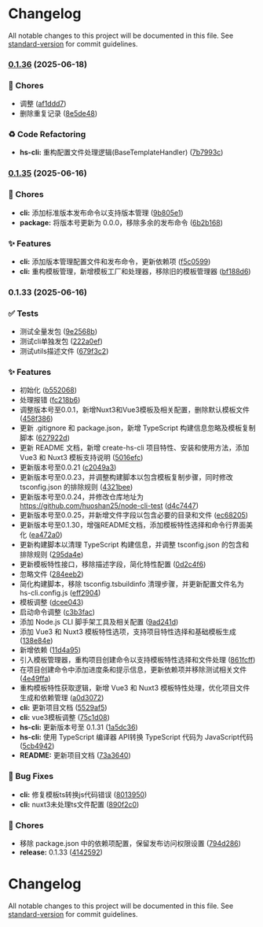 # Changelog

All notable changes to this project will be documented in this file. See [standard-version](https://github.com/conventional-changelog/standard-version) for commit guidelines.

### [0.1.36](https://github.com/huoshan25/hs-cli/compare/v0.1.35...v0.1.36) (2025-06-18)


### 🔨 Chores

* 调整 ([af1ddd7](https://github.com/huoshan25/hs-cli/commit/af1ddd7cf6790abe02b593c504a99852afd2de2d))
* 删除重复记录 ([8e5de48](https://github.com/huoshan25/hs-cli/commit/8e5de48a8c5b684d4a31e2f7eefd79c499bc95d9))


### ♻️ Code Refactoring

* **hs-cli:** 重构配置文件处理逻辑(BaseTemplateHandler) ([7b7993c](https://github.com/huoshan25/hs-cli/commit/7b7993cd9be9245b2f3fc49e3497021714aabc10))

### [0.1.35](https://github.com/huoshan25/hs-cli/compare/v0.1.33...v0.1.35) (2025-06-16)


### 🔨 Chores

* **cli:** 添加标准版本发布命令以支持版本管理 ([9b805e1](https://github.com/huoshan25/hs-cli/commit/9b805e130a965b7641a657387950ca255f9a82e0))
* **package:** 将版本号更新为 0.0.0，移除多余的发布命令 ([6b2b168](https://github.com/huoshan25/hs-cli/commit/6b2b168a9414772993758d7f0ec48d2b1c1f24ce))


### ✨ Features

* **cli:** 添加版本管理配置文件和发布命令，更新依赖项 ([f5c0599](https://github.com/huoshan25/hs-cli/commit/f5c0599aa9d13e716a27177e2734a1086531cabd))
* **cli:** 重构模板管理，新增模板工厂和处理器，移除旧的模板管理器 ([bf188d6](https://github.com/huoshan25/hs-cli/commit/bf188d6a93fbe4a1786d2236d89161c0d2202e44))

### 0.1.33 (2025-06-16)


### ✅ Tests

* 测试全量发包 ([9e2568b](https://github.com/your-username/hs-cli/commit/9e2568bb793d6f80cdb5003c20c9c43f901018de))
* 测试cli单独发包 ([222a0ef](https://github.com/your-username/hs-cli/commit/222a0ef8c3fec063f292ccef870225722bcb2c05))
* 测试utils描述文件 ([679f3c2](https://github.com/your-username/hs-cli/commit/679f3c2cc9608adbe9fd1cacc05f111eb6b4b0e3))


### ✨ Features

* 初始化 ([b552068](https://github.com/your-username/hs-cli/commit/b55206879bacb9422faef557f453739297579982))
* 处理报错 ([fc218b6](https://github.com/your-username/hs-cli/commit/fc218b6e54b9db44b37d9f6b19b2e2383438c861))
* 调整版本号至0.0.1，新增Nuxt3和Vue3模板及相关配置，删除默认模板文件 ([458f386](https://github.com/your-username/hs-cli/commit/458f386c97c82e7a04bed641c9b6a05734cc65f6))
* 更新 .gitignore 和 package.json，新增 TypeScript 构建信息忽略及模板复制脚本 ([627922d](https://github.com/your-username/hs-cli/commit/627922dae554e36ff920dedf6f4265adece1d9e1))
* 更新 README 文档，新增 create-hs-cli 项目特性、安装和使用方法，添加 Vue3 和 Nuxt3 模板支持说明 ([5016efc](https://github.com/your-username/hs-cli/commit/5016efc080d8c79fecd6cda1994f8dd70bae7a73))
* 更新版本号至0.0.21 ([c2049a3](https://github.com/your-username/hs-cli/commit/c2049a3cde0c036309fcfc65fa9035fd9ada2c5c))
* 更新版本号至0.0.23，并调整构建脚本以包含模板复制步骤，同时修改 tsconfig.json 的排除规则 ([4321bee](https://github.com/your-username/hs-cli/commit/4321bee21a16e884465f0af6a05cf914d4e0c0b2))
* 更新版本号至0.0.24，并修改仓库地址为 https://github.com/huoshan25/node-cli-test ([d4c7447](https://github.com/your-username/hs-cli/commit/d4c7447f5f2befa1c0e26ed875a32340478b16c8))
* 更新版本号至0.0.25，并新增文件字段以包含必要的目录和文件 ([ec68205](https://github.com/your-username/hs-cli/commit/ec68205d3a26f53b22d8c01cd957f51c6a83f4c3))
* 更新版本号至0.1.30，增强README文档，添加模板特性选择和命令行界面美化 ([ea472a0](https://github.com/your-username/hs-cli/commit/ea472a0e2094bdc4260d5c561f1641b2c795d91d))
* 更新构建脚本以清理 TypeScript 构建信息，并调整 tsconfig.json 的包含和排除规则 ([295da4e](https://github.com/your-username/hs-cli/commit/295da4e0d2b348fbe9849dc6060a3a2b2cc1db2a))
* 更新模板特性接口，移除描述字段，简化特性配置 ([0d2c4f6](https://github.com/your-username/hs-cli/commit/0d2c4f6b68b9df8bdca43b4f12c8f73f6d93c931))
* 忽略文件 ([284eeb2](https://github.com/your-username/hs-cli/commit/284eeb2e75ab439b69e03ea6f02e7381e5b8d7be))
* 简化构建脚本，移除 tsconfig.tsbuildinfo 清理步骤，并更新配置文件名为 hs-cli.config.js ([eff2904](https://github.com/your-username/hs-cli/commit/eff29048985bc218f86843e21c78912740812ffe))
* 模板调整 ([dcee043](https://github.com/your-username/hs-cli/commit/dcee04347c4f3b14efd46817298bcbe404a27883))
* 启动命令调整 ([c3b3fac](https://github.com/your-username/hs-cli/commit/c3b3face203830c264614c5342133038c15d0e74))
* 添加 Node.js CLI 脚手架工具及相关配置 ([9ad241d](https://github.com/your-username/hs-cli/commit/9ad241da6b5a7ad6516b70e4bd527d314398fe38))
* 添加 Vue3 和 Nuxt3 模板特性选项，支持项目特性选择和基础模板生成 ([138e84e](https://github.com/your-username/hs-cli/commit/138e84e6580d9bb213acd90f3590af50fb3bf7dd))
* 新增依赖 ([11d4a95](https://github.com/your-username/hs-cli/commit/11d4a952715b68942cfc79d9da582987b4a381fd))
* 引入模板管理器，重构项目创建命令以支持模板特性选择和文件处理 ([861fcff](https://github.com/your-username/hs-cli/commit/861fcffc8512be5d462421391598998911f0ac05))
* 在项目创建命令中添加进度条和提示信息，更新依赖项并移除测试相关文件 ([4e49ffa](https://github.com/your-username/hs-cli/commit/4e49ffa7c2ddedc5585a857ab5bc21cb5e44d7da))
* 重构模板特性获取逻辑，新增 Vue3 和 Nuxt3 模板特性处理，优化项目文件生成和依赖管理 ([a0d3072](https://github.com/your-username/hs-cli/commit/a0d30725b6abe076c54fcc27f27d32beadbc047a))
* **cli:** 更新项目文档 ([5529af5](https://github.com/your-username/hs-cli/commit/5529af54538ec88c0b40b467292920ac4070ef15))
* **cli:** vue3模板调整 ([75c1d08](https://github.com/your-username/hs-cli/commit/75c1d08276bfe2c03002c18df83d38f9d0799b19))
* **hs-cli:** 更新版本号至 0.1.31 ([1a5dc36](https://github.com/your-username/hs-cli/commit/1a5dc362ca0e254b5e34d0c187cfe249060b60f1))
* **hs-cli:** 使用 TypeScript 编译器 API转换 TypeScript 代码为 JavaScript代码 ([5cb4942](https://github.com/your-username/hs-cli/commit/5cb4942db6990b878c6a3c9f77f19a24b137bd4d))
* **README:** 更新项目文档 ([73a3640](https://github.com/your-username/hs-cli/commit/73a36402dd891dde4b28f7d7115a9e5e8bfdf070))


### 🐛 Bug Fixes

* **cli:** 修复模板ts转换js代码错误 ([8013950](https://github.com/your-username/hs-cli/commit/80139504bd93a27e90436e6cbe7ccd5a30bfe4a1))
* **cli:** nuxt3未处理ts文件配置 ([890f2c0](https://github.com/your-username/hs-cli/commit/890f2c06cf3e08e93d15f852392db6b0df9608f0))


### 🔨 Chores

* 移除 package.json 中的依赖项配置，保留发布访问权限设置 ([794d286](https://github.com/your-username/hs-cli/commit/794d28608f083704e7bf6801fef5388211782adc))
* **release:** 0.1.33 ([4142592](https://github.com/your-username/hs-cli/commit/4142592daeedbe6588f02c7394d6a69f73b353cf))

# Changelog

All notable changes to this project will be documented in this file. See [standard-version](https://github.com/conventional-changelog/standard-version) for commit guidelines.
